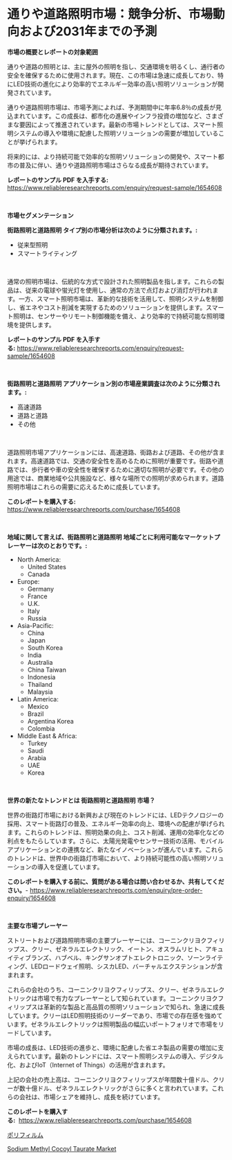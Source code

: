 <p><h1>通りや道路照明市場：競争分析、市場動向および2031年までの予測</h1></p><p><strong>市場の概要とレポートの対象範囲</strong></p>
<p><p>通りや道路の照明とは、主に屋外の照明を指し、交通環境を明るくし、通行者の安全を確保するために使用されます。現在、この市場は急速に成長しており、特にLED技術の進化により効率的でエネルギー効率の高い照明ソリューションが開発されています。</p><p>通りや道路照明市場は、市場予測によれば、予測期間中に年率6.8％の成長が見込まれています。この成長は、都市化の進展やインフラ投資の増加など、さまざまな要因によって推進されています。最新の市場トレンドとしては、スマート照明システムの導入や環境に配慮した照明ソリューションの需要が増加していることが挙げられます。</p><p>将来的には、より持続可能で効率的な照明ソリューションの開発や、スマート都市の普及に伴い、通りや道路照明市場はさらなる成長が期待されています。</p></p>
<p><strong>レポートのサンプル PDF を入手する:</strong> <a href="https://www.reliableresearchreports.com/enquiry/request-sample/1654608">https://www.reliableresearchreports.com/enquiry/request-sample/1654608</a></p>
<p>&nbsp;</p>
<p><strong>市場セグメンテーション</strong></p>
<p><strong>街路照明と道路照明 タイプ別の市場分析は次のように分類されます。:</strong></p>
<p><ul><li>従来型照明</li><li>スマートライティング</li></ul></p>
<p>&nbsp;</p>
<p><p>通常の照明市場は、伝統的な方式で設計された照明製品を指します。これらの製品は、従来の電球や蛍光灯を使用し、通常の方法で点灯および消灯が行われます。一方、スマート照明市場は、革新的な技術を活用して、照明システムを制御し、省エネやコスト削減を実現するためのソリューションを提供します。スマート照明は、センサーやリモート制御機能を備え、より効率的で持続可能な照明環境を提供します。</p></p>
<p><strong>レポートのサンプル PDF を入手する:</strong>&nbsp;<a href="https://www.reliableresearchreports.com/enquiry/request-sample/1654608">https://www.reliableresearchreports.com/enquiry/request-sample/1654608</a></p>
<p>&nbsp;</p>
<p><strong> 街路照明と道路照明 アプリケーション別の市場産業調査は次のように分類されます。:</strong></p>
<p><ul><li>高速道路</li><li>道路と道路</li><li>その他</li></ul></p>
<p>&nbsp;</p>
<p><p>道路照明市場アプリケーションには、高速道路、街路および道路、その他が含まれます。高速道路では、交通の安全性を高めるために照明が重要です。街路や道路では、歩行者や車の安全性を確保するために適切な照明が必要です。その他の用途では、商業地域や公共施設など、様々な場所での照明が求められます。道路照明市場はこれらの需要に応えるために成長しています。</p></p>
<p><strong>このレポートを購入する:</strong>&nbsp; <a href="https://www.reliableresearchreports.com/purchase/1654608">https://www.reliableresearchreports.com/purchase/1654608</a></p>
<p>&nbsp;</p>
<p><strong>地域に関して言えば、街路照明と道路照明 地域ごとに利用可能なマーケットプレーヤーは次のとおりです。:</strong></p>
<p><ul>
    <li>
        North America:
        <ul>
            <li>United States</li>
            <li>Canada</li>
        </ul>
    </li>
    <li>
        Europe:
        <ul>
            <li>Germany</li>
            <li>France</li>
            <li>U.K.</li>
            <li>Italy</li>
            <li>Russia</li>
        </ul>
    </li>
    <li>
        Asia-Pacific:
        <ul>
            <li>China</li>
            <li>Japan</li>
            <li>South Korea</li>
            <li>India</li>
            <li>Australia</li>
            <li>China Taiwan</li>
            <li>Indonesia</li>
            <li>Thailand</li>
            <li>Malaysia</li>
        </ul>
    </li>
    <li>
        Latin America:
        <ul>
            <li>Mexico</li>
            <li>Brazil</li>
            <li>Argentina Korea</li>
            <li>Colombia</li>
        </ul>
    </li>
    <li>
        Middle East & Africa:
        <ul>
            <li>Turkey</li>
            <li>Saudi</li>
            <li>Arabia</li>
            <li>UAE</li>
            <li>Korea</li>
        </ul>
    </li>
    </ul></p>
<p>&nbsp;</p>
<p><strong>世界の新たなトレンドとは 街路照明と道路照明 市場？</strong></p>
<p><p>世界の街路灯市場における新興および現在のトレンドには、LEDテクノロジーの採用、スマート街路灯の普及、エネルギー効率の向上、環境への配慮が挙げられます。これらのトレンドは、照明効果の向上、コスト削減、運用の効率化などの利点をもたらしています。さらに、太陽光発電やセンサー技術の活用、モバイルアプリケーションとの連携など、新たなイノベーションが進んでいます。これらのトレンドは、世界中の街路灯市場において、より持続可能性の高い照明ソリューションの導入を促進しています。</p></p>
<p><strong>このレポートを購入する前に、質問がある場合は問い合わせるか、共有してください。</strong>- <a href="https://www.reliableresearchreports.com/enquiry/pre-order-enquiry/1654608">https://www.reliableresearchreports.com/enquiry/pre-order-enquiry/1654608</a></p>
<p>&nbsp;</p>
<p><strong>主要な市場プレーヤー</strong></p>
<p><p>ストリートおよび道路照明市場の主要プレーヤーには、コーニンクリヨクフィリップス、クリー、ゼネラルエレクトリック、イートン、オスラムリヒト、アキュイティブランズ、ハブベル、キングサンオプトエレクトロニック、ソーンライティング、LEDロードウェイ照明、シスカLED、バーチャルエクステンションが含まれます。</p><p>これらの会社のうち、コーニンクリヨクフィリップス、クリー、ゼネラルエレクトリックは市場で有力なプレーヤーとして知られています。コーニンクリヨクフィリップスは革新的な製品と高品質の照明ソリューションで知られ、急速に成長しています。クリーはLED照明技術のリーダーであり、市場での存在感を強めています。ゼネラルエレクトリックは照明製品の幅広いポートフォリオで市場をリードしています。</p><p>市場の成長は、LED技術の進歩と、環境に配慮した省エネ製品の需要の増加に支えられています。最新のトレンドには、スマート照明システムの導入、デジタル化、およびIoT（Internet of Things）の活用が含まれます。</p><p>上記の会社の売上高は、コーニンクリヨクフィリップスが年間数十億ドル、クリーが数十億ドル、ゼネラルエレクトリックがさらに多くと言われています。これらの会社は、市場シェアを維持し、成長を続けています。</p></p>
<p><strong>このレポートを購入する:</strong>&nbsp;&nbsp;<a href="https://www.reliableresearchreports.com/purchase/1654608">https://www.reliableresearchreports.com/purchase/1654608</a></p>
<p><p><a href="https://github.com/SarahFahey88/Market-Research-Report-List-1/blob/main/966560812877.md">ポリフィルム</a></p><p><a href="https://pretty-mail-caf.notion.site/Sodium-Methyl-Cocoyl-Taurate-Market-Size-Growth-Outlook-from-2024-to-2031-projecting-at-Market-s-T-e7a415b2990940429ae74994d672d81d">Sodium Methyl Cocoyl Taurate Market</a></p></p>